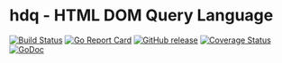 hdq - HTML DOM Query Language
========

[![Build Status](https://github.com/qiniu/hdq/actions/workflows/go.yml/badge.svg)](https://github.com/qiniu/hdq/actions/workflows/go.yml)
[![Go Report Card](https://goreportcard.com/badge/github.com/qiniu/hdq)](https://goreportcard.com/report/github.com/qiniu/hdq)
[![GitHub release](https://img.shields.io/github/v/tag/qiniu/hdq.svg?label=release)](https://github.com/qiniu/hdq/releases)
[![Coverage Status](https://codecov.io/gh/qiniu/hdq/branch/main/graph/badge.svg)](https://codecov.io/gh/qiniu/hdq)
[![GoDoc](https://img.shields.io/badge/godoc-reference-teal.svg)](https://pkg.go.dev/mod/github.com/qiniu/hdq)
